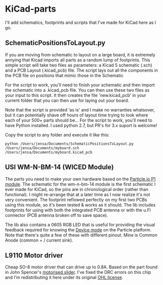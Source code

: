 # KiCad-parts
I'll add schematics, footprints and scripts that I've made for KiCad here as I go.

## SchematicPositionsToLayout.py
If you are moving from schematic to layout on a large board, it is extremely annying that Kicad imports all parts as a random lump of footprints. This simple script will take two files as parameters: a Kicad 5 schematic (.sch) and a PCB Layout (.kicad_pcb) file. The script lays out all the components in the PCB file on positions that mimic those in the Schematic

For the script to work, you'll need to finish your schematic and then import the schematic into a .kicad_pcb file. You can then use these two files as your input to this script. It then creates the file 'new.kicad_pcb' in your current folder that you can then use for laying out your board.

Note that the script is provided 'as is' and I make no warranties whatsover, but it can potentially shave off hours of layout time trying to look where each of your 500+ parts should be... For the script to work, you'll need to have Python installed. I used python 2.7, but PR's for 3.x suport is welcome!

Copy the script to any folder and execute it like this:

    python /Users/jensa/Documents/SchematicPositionsToLayout.py /Users/jensa/Documents/myboard.sch /Users/jensa/Documents/myboard.kicad_pcb

## USI WM-N-BM-14 (WICED Module)
The parts you need to make your own hardware based on the [Particle.io P1 module](https://docs.particle.io/datasheets/p1-datasheet/). The schematic for the wm-n-bm-14 module is the first schematic I ever made for KiCad, so the pins are in chronological order (rather than functional). I might re-arrange that at a later time as I now realize it's not very convenient. The footprint reflowed perfectly on my first two PCBs using this module, so it's been tested & works as it should. The lib includes footprints for using with both the integrated PCB antenna or with the u.Fl connector (PCB antenna broken off to save space).

The lib also contains a 0605 RGB LED that is useful for providing the visual feedback required for knowing the [Device mode](https://docs.particle.io/guide/getting-started/modes/photon/) on the Particle platform. Note that there's quite a few of these with different pinout. Mine is Common Anode (common + / current sink).

## L9110 Motor driver
Cheap SO-8 motor driver that can drive up to 0.8A. Based on the part found in John Spencer's [motorised slider](https://github.com/mage0r/RSA0N11M9A0J_motorised_slider). I've fixed the DRC errors on this chip and I'm redistributing it here under its original [OHL license](http://www.tapr.org/OHL).

